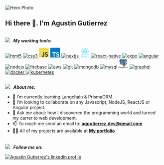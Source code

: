![Hero Photo](https://github-production-user-asset-6210df.s3.amazonaws.com/79987126/310254829-fa342b6e-b867-48c7-815e-221c0c17e56c.png?X-Amz-Algorithm=AWS4-HMAC-SHA256&X-Amz-Credential=AKIAVCODYLSA53PQK4ZA%2F20240307%2Fus-east-1%2Fs3%2Faws4_request&X-Amz-Date=20240307T035740Z&X-Amz-Expires=300&X-Amz-Signature=b5cb830f8089c8acfcc7b3265bd0305c457a34e4d7b14a051dcb9d2d8f4e6490&X-Amz-SignedHeaders=host&actor_id=0&key_id=0&repo_id=0)
## Hi there 👋.  I'm Agustin Gutierrez 

<img src="https://media.giphy.com/media/0lfqHNZwWM1hOvJ9CX/giphy.gif" width="20px" style="margin-top: 15px; margin-right: 10px;">***My working tools:***
<p align="left"> 
  <a href="https://developer.android.com" target="_blank"> 
    <img src="https://cdn.worldvectorlogo.com/logos/html-1.svg" alt="html5" width="32" height="32"/>       
  </a> 
  <a href="https://www.w3schools.com/cs/" target="_blank">
    <img src="https://cdn.worldvectorlogo.com/logos/css-3.svg" alt="css3" width="32" height="32"/>   
  </a>
  <a href="https://www.javascript.com/" target="_blank" rel="noreferrer"> 
    <img src="https://raw.githubusercontent.com/devicons/devicon/master/icons/javascript/javascript-original.svg" alt="typescript" width="32" height="32"/>
  </a>
  <a href="https://www.typescriptlang.org/" target="_blank" rel="noreferrer"> 
    <img src="https://raw.githubusercontent.com/devicons/devicon/master/icons/typescript/typescript-original.svg" alt="typescript" width="32" height="32"/>
  </a>
  <a href="https://nextjs.org/" target="_blank" rel="noreferrer">
    <img src="https://cdn.worldvectorlogo.com/logos/next-js.svg" alt="nextjs" width="32" height="32"/>
  </a>
  <a href="https://reactjs.org/" target="_blank" rel="noreferrer"> 
    <img src="https://raw.githubusercontent.com/devicons/devicon/master/icons/react/react-original-wordmark.svg" alt="react" width="32" height="32"/>
  </a> 
  <a href="https://reactnative.dev/" target="_blank" rel="noreferrer"> 
    <img src="https://cdn.worldvectorlogo.com/logos/react-native-1.svg" alt="react-native" width="32" height="32"/>
  </a> 
  <a href="https://expo.dev/" target="_blank" rel="noreferrer"> 
    <img src="https://cdn.worldvectorlogo.com/logos/expo-1.svg" alt="expo" width="32" height="32"/>
  </a>  
  <a href="https://angular.dev/" target="_blank" rel="noreferrer"> 
    <img src="https://cdn.worldvectorlogo.com/logos/angular-icon-1.svg" alt="angular" width="32" height="32"/>
  </a>
  <a href="https://nodejs.org" target="_blank" rel="noreferrer"> 
    <img src="https://cdn.worldvectorlogo.com/logos/nodejs-icon.svg" alt="nodejs" width="32" height="32"/> 
  </a>
  <a href="https://firebase.google.com/" target="_blank" rel="noreferrer">
    <img src="https://www.vectorlogo.zone/logos/firebase/firebase-icon.svg" alt="firebase" width="32" height="32"/> 
  </a> 
  <a href="https://aws.amazon.com/es/" target="_blank" rel="noreferrer">
    <img src="https://cdn.worldvectorlogo.com/logos/aws-2.svg" alt="aws" width="32" height="32"/> 
  </a> 
  <a href="https://git-scm.com/" target="_blank" rel="noreferrer">
    <img src="https://www.vectorlogo.zone/logos/git-scm/git-scm-icon.svg" alt="git" width="32" height="32"/>
  </a> 
  <a href="https://www.mongodb.com/" target="_blank" rel="noreferrer">
    <img src="https://cdn.worldvectorlogo.com/logos/mongodb-icon-2.svg" alt="mongodb" width="32" height="32"/>
  </a> 
  <a href="https://www.mysql.com/" target="_blank" rel="noreferrer"> 
    <img src="https://cdn.worldvectorlogo.com/logos/mysql-logo.svg" alt="mysql" width="32" height="32"/>
  </a>
  <a href="https://www.postgresql.org" target="_blank" rel="noreferrer"> 
    <img src="https://raw.githubusercontent.com/devicons/devicon/master/icons/postgresql/postgresql-original-wordmark.svg" alt="postgresql" width="32" height="32"/> 
  </a> 
  <a href="https://graphql.org/" target="_blank" rel="noreferrer"> 
    <img src="https://cdn.worldvectorlogo.com/logos/graphql-logo-2.svg" alt="graphql" width="32" height="32"/> 
  </a> 
  <a href="https://www.docker.com/" target="_blank" rel="noreferrer"> 
    <img src="https://cdn.worldvectorlogo.com/logos/docker-4.svg" alt="docker" width="32" height="32"/> 
  </a> 
  <a href="https://kubernetes.io/" target="_blank" rel="noreferrer"> 
    <img src="https://cdn.worldvectorlogo.com/logos/kubernets.svg" alt="kubernetes" width="32" height="32"/> 
  </a> 
</p>
  

<img src="https://media.giphy.com/media/hu9xj9UtxpoY3oytsh/giphy.gif" width="20px" style="margin-top: 15px; margin-right: 10px">***About me:***
- 🌱 I’m currently learning Langchain & PrismaORM.
- 👯 I’m looking to collaborate on any Javascript, NodeJS, ReactJS or Angular project.
- 💬 Ask me about: how I discovered the programming world and turned my carrer to web development.
- 📫 To reach me send an email to: **aggutierrez.dev@gmail.com**
- 👨‍💻 All of my projects are available at **[My portfolio](https://aggutierrez.com/)**


<img src="https://media.giphy.com/media/pJjKzRqY9HwME/giphy.gif" width="20px" style="margin-top: 20px; margin-right: 10px;">***Follow me on:***
<p align="left"> <a href="https://www.linkedin.com/in/aggutierrez/" target="blank"><img src="https://img.shields.io/badge/LinkedIn-0077B5?style=for-the-badge&logo=linkedin&logoColor=white" alt="Agustin Gutierrez's linkedin profile" /></a> </p>

